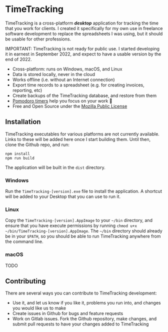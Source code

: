 # TimeTracking

TimeTracking is a cross-platform _**desktop**_ application for tracking the time
that you work for clients. I created it specifically for my own use in
freelance software development to replace the spreadsheets I was using,
but it should be usable for other professions.

IMPORTANT: TimeTracking is not ready for public use. I started developing it
in earnest in September 2022, and expect to have a usable version by
the end of 2022.

* Cross-platform: runs on Windows, macOS, and Linux
* Data is stored locally, never in the cloud
* Works offline (i.e. without an Internet connection)
* Export time records to a spreadsheet (e.g. for creating invoices, reporting, etc)
* Create backups of the TimeTracking database, and restore from them
* [Pomodoro timers](https://en.wikipedia.org/wiki/Pomodoro_Technique) help you focus on your work :tomato:
* Free and Open Source under the [Mozilla Public License](https://en.wikipedia.org/wiki/Mozilla_Public_License)

## Installation

TimeTracking executables for various platforms are not currently available.
Links to these will be added here once I start building them. Until then,
clone the Github repo, and run:

```shell
npm install
npm run build
```

The application will be built in the `dist` directory.

### Windows

Run the `TimeTracking-[version].exe` file to install the application. A shortcut
will be added to your Desktop that you can use to run it.

### Linux

Copy the `TimeTracking-[version].AppImage` to your `~/bin` directory, and ensure
that you have execute permissions by running `chmod u+x ~/bin/TimeTracking-[version].AppImage`.
The `~/bin` directory should already be in your `$PATH`, so you should be able to run TimeTracking
anywhere from the command line.

### macOS

TODO

## Contributing

There are several ways you can contribute to TimeTracking development:

* Use it, and let us know if you like it, problems you run into, and changes you would like us to make
* Create issues in Github for bugs and feature requests
* Work on Gitlab issues. Fork the Github repository, make changes, and submit pull requests to have your changes added to TimeTracking
